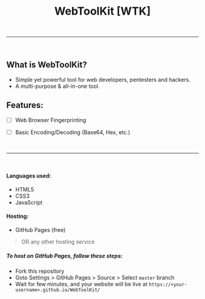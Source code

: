 <h1 align='center'>WebToolKit [WTK] </h1>

<br><hr><br>

## What is WebToolKit?
- Simple yet powerful tool for web developers, pentesters and hackers.
- A multi-purpose & all-in-one tool.

## Features:
- [ ] Web Browser Fingerprinting
- [ ] Basic Encoding/Decoding (Base64, Hex, etc.)


<br><hr><br>

#### Languages used:
- HTML5
- CSS3
- JavaScript

#### Hosting:
- GitHub Pages (free)
> OR any other hosting service

##### To host on GitHub Pages, follow these steps:
- Fork this repository
- Goto Settings > GitHub Pages > Source > Select `master` branch
- Wait for few minutes, and your website will be live at `https://<your-username>.github.io/WebToolKit/`